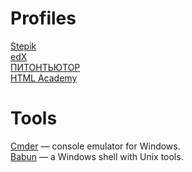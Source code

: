 # Profiles

[Stepik](https://stepik.org/users/653497)  
[edX](https://profile.edx.org/u/AntonSamsonov)  
[ПИТОНТЬЮТОР](http://pythontutor.ru/profile/tonkytonky)  
[HTML Academy](https://htmlacademy.ru/profile/tonkytonky)  


# Tools

[Cmder](https://cmder.net) — console emulator for Windows.  
[Babun](https://github.com/babun/babun) — a Windows shell with Unix tools.

